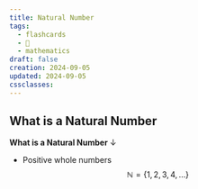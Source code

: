 ```yaml
---
title: Natural Number
tags:
  - flashcards
  - 🌱
  - mathematics
draft: false
creation: 2024-09-05
updated: 2024-09-05
cssclasses:
---
```

## What is a Natural Number

**What is a Natural Number**
↓
- Positive whole numbers
$$\mathbb{N}=\{ 1,2,3,4, \dots\}$$
<!--SR:!2024-12-31,15,290-->
